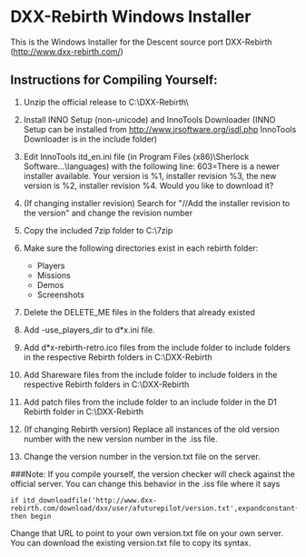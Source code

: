 DXX-Rebirth Windows Installer
=====================

This is the Windows Installer for the Descent source port DXX-Rebirth (http://www.dxx-rebirth.com/)

## Instructions for Compiling Yourself:

1. Unzip the official release to C:\DXX-Rebirth\

2. Install INNO Setup (non-unicode) and InnoTools Downloader (INNO Setup can be installed from http://www.jrsoftware.org/isdl.php InnoTools Downloader is in the include folder)

3. Edit InnoTools itd_en.ini file (in Program Files (x86)\Sherlock Software\...\languages) with the following line: 603=There is a newer installer available. Your version is %1, installer revision %3, the new version is %2, installer revision %4. Would you like to download it?

4. (If changing installer revision) Search for "//Add the installer revision to the version" and change the revision number

5. Copy the included 7zip folder to C:\7zip

6. Make sure the following directories exist in each rebirth folder:
    * Players
    * Missions
    * Demos
    * Screenshots

7. Delete the DELETE_ME files in the folders that already existed

8. Add -use_players_dir to d*x.ini file.

9. Add d*x-rebirth-retro.ico files from the include folder to include folders in the respective Rebirth folders in C:\DXX-Rebirth

10. Add Shareware files from the include folder to include folders in the respective Rebirth folders in C:\DXX-Rebirth

11. Add patch files from the include folder to an include folder in the D1 Rebirth folder in C:\DXX-Rebirth

12. (If changing Rebirth version) Replace all instances of the old version number with the new version number in the .iss file.

13. Change the version number in the version.txt file on the server.

###Note:
If you compile yourself, the version checker will check against the official server. You can change this behavior in the .iss file where it says
```
if itd_downloadfile('http://www.dxx-rebirth.com/download/dxx/user/afuturepilot/version.txt',expandconstant('{tmp}\version.txt'))=ITDERR_SUCCESS then begin
```

Change that URL to point to your own version.txt file on your own server. You can download the existing version.txt file to copy its syntax.
